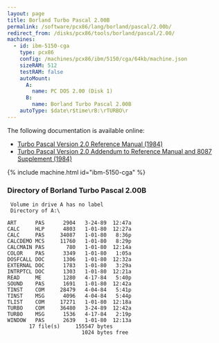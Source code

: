 ```yaml
---
layout: page
title: Borland Turbo Pascal 2.00B
permalink: /software/pcx86/lang/borland/pascal/2.00b/
redirect_from: /disks/pcx86/tools/borland/pascal/2.00/
machines:
  - id: ibm-5150-cga
    type: pcx86
    config: /machines/pcx86/ibm/5150/cga/64kb/machine.json
    sizeRAM: 512
    testRAM: false
    autoMount:
      A:
        name: PC DOS 2.00 (Disk 1)
      B:
        name: Borland Turbo Pascal 2.00B
    autoType: $date\r$time\rB:\rTURBO\r
---
```


The following documentation is available online:

- [Turbo Pascal Version 2.0 Reference Manual (1984)](http://bitsavers.org/pdf/borland/turbo_pascal/Turbo_Pascal_Version_2.0_Reference_1984.pdf)
- [Turbo Pascal Version 2.0 Addendum to Reference Manual and 8087 Supplement (1984)](http://bitsavers.org/pdf/borland/turbo_pascal/Turbo_Pascal_Version_2.0_and_8087_Supplement_Apr84.pdf)

{% include machine.html id="ibm-5150-cga" %}

### Directory of Borland Turbo Pascal 2.00B

     Volume in drive A has no label
     Directory of A:\

    ART      PAS      2904   3-24-89  12:47a
    CALC     HLP      4803   1-01-80  12:27a
    CALC     PAS     34087   1-01-80   8:36p
    CALCDEMO MCS     11760   1-01-80   8:29p
    CALCMAIN PAS       780   1-01-80  12:14a
    COLOR    PAS      3349   1-01-80   1:05a
    DOSFCALL DOC      1306   1-01-80  12:32a
    EXTERNAL DOC      1783   1-01-80   3:29a
    INTRPTCL DOC      1303   1-01-80  12:21a
    READ     ME       1280   4-17-84   5:40p
    SOUND    PAS      1691   1-01-80  12:42a
    TINST    COM     28479   4-04-84   5:41p
    TINST    MSG      4096   4-04-84   5:44p
    TLIST    COM     17271   1-01-80  12:18a
    TURBO    COM     36480   3-24-89  12:42a
    TURBO    MSG      1536   4-17-84   2:19p
    WINDOW   PAS      2639   1-01-80  12:13a
           17 file(s)     155547 bytes
                            1024 bytes free
